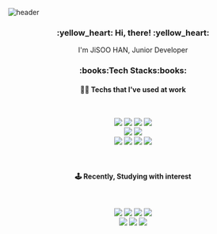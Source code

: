 ![header](https://capsule-render.vercel.app/api?type=wave&height=200&color=f1e1a6&text=didue)

<h3 align="center">:yellow_heart: Hi, there! :yellow_heart:</h3>
<p align="center">I'm JiSOO HAN, Junior Developer</p>
<h3 align="center">:books:Tech Stacks:books:</h3>
<h4 align="center">👩‍💻 Techs that I've used at work</h4><br/>
<p align="center">
  <img src="https://img.shields.io/badge/Java-008FC7?style=flat-square&logo=Java&logoColor=white"/></a>
  <img src="https://img.shields.io/badge/Spring-6DB33F?style=flat-square&logo=Spring&logoColor=white"/></a>
  <img src="https://img.shields.io/badge/SpringBoot-6DB33F?style=flat-square&logo=SpringBoot&logoColor=white"/></a>
  <img src="https://img.shields.io/badge/Javascript-fbe946?style=flat-square&logo=Javascript&logoColor=black"/></a>
  <br/>
  <img src="https://img.shields.io/badge/Oracle-F80000?style=flat-square&logo=Oracle&logoColor=white"/></a>
  <img src="https://img.shields.io/badge/PostgreSQL-4169E1?style=flat-square&logo=PostgreSQL&logoColor=white"/></a>
  <br/>
  <img src="https://img.shields.io/badge/HTML-E34F26?style=flat-square&logo=HTML5&logoColor=white"></a>
  <img src="https://img.shields.io/badge/CSS-1572B6?style=flat-square&logo=CSS3&logoColor=white"></a>
  <img src="https://img.shields.io/badge/Git-181717?style=flat-square&logo=Git&logoColor=white"></a>
  <img src="https://img.shields.io/badge/SVN-26689A?style=flat-square"/>
  <br/>
  
</p>
<br/>
<h4 align="center">🕹 Recently, Studying with interest</h4><br/>
<p align="center"> 
  <img src="https://img.shields.io/badge/NodeJS-339933?style=flat-square&logo=Node.js&logoColor=white"/></a>
  <img src="https://img.shields.io/badge/React-61DAFB?style=flat-square&logo=React&logoColor=black"/></a>
  <img src="https://img.shields.io/badge/Redux-764ABC?style=flat-square&logo=Redux&logoColor=white"/></a>
  <img src="https://img.shields.io/badge/VueJS-4FC08D?style=flat-square&logo=Vue.js&logoColor=black"/></a>
  <br/>
  <img src="https://img.shields.io/badge/MariaDB-003545?style=flat-square&logo=MariaDB&logoColor=white"/></a>
  <img src="https://img.shields.io/badge/AmazonAWS-FF9900?style=flat-square&logo=AmazonAWS&logoColor=black"/></a>
  <img src="https://img.shields.io/badge/GO-00ADD8?style=flat-square&logo=GO&logoColor=white"/></a>
</p>
</p>
